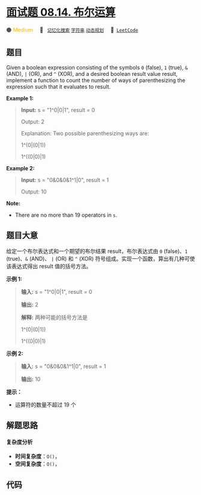 # [面试题 08.14. 布尔运算](https://leetcode.cn/problems/boolean-evaluation-lcci)

🟠 <font color=#ffb800>Medium</font>&emsp; 🔖&ensp; [`记忆化搜索`](/outline/tag/memoization.md) [`字符串`](/outline/tag/string.md) [`动态规划`](/outline/tag/dynamic-programming.md)&emsp; 🔗&ensp;[`LeetCode`](https://leetcode.cn/problems/boolean-evaluation-lcci)

## 题目

Given a boolean expression consisting of the symbols `0` (false), `1` (true),
`&` (AND), `|` (OR), and `^` (XOR), and a desired boolean result value result,
implement a function to count the number of ways of parenthesizing the
expression such that it evaluates to result.

**Example 1:**

> 
> 
> 
> 
> 
> **Input:** s = "1^0|0|1", result = 0
> 
> 
> 
> Output: 2
> 
> Explanation:  Two possible parenthesizing ways are:
> 
> 1^(0|(0|1))
> 
> 1^((0|0)|1)

**Example 2:**

> 
> 
> 
> 
> 
> **Input:** s = "0&0&0&1^1|0", result = 1
> 
> 
> 
> Output: 10

**Note:**

  * There are no more than 19 operators in `s`.


## 题目大意

给定一个布尔表达式和一个期望的布尔结果 result，布尔表达式由 `0` (false)、`1` (true)、`&` (AND)、 `|` (OR) 和
`^` (XOR) 符号组成。实现一个函数，算出有几种可使该表达式得出 result 值的括号方法。

**示例 1:**

> 
> 
> 
> 
> 
> **输入:** s = "1^0|0|1", result = 0
> 
> 
> 
> **输出:** 2
> 
> **解释:**  两种可能的括号方法是
> 
> 1^(0|(0|1))
> 
> 1^((0|0)|1)
> 
> 

**示例 2:**

> 
> 
> 
> 
> 
> **输入:** s = "0&0&0&1^1|0", result = 1
> 
> 
> 
> **输出:** 10

**提示：**

  * 运算符的数量不超过 19 个


## 解题思路

#### 复杂度分析

- **时间复杂度**：`O()`，
- **空间复杂度**：`O()`，

## 代码

```javascript

```